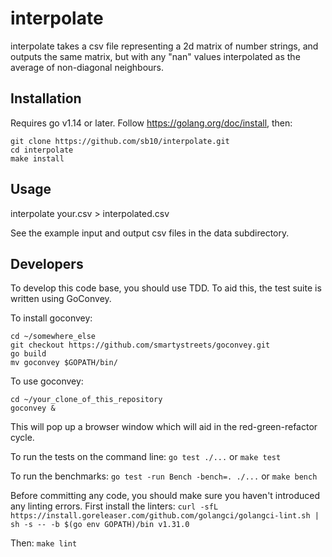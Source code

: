 # interpolate

interpolate takes a csv file representing a 2d matrix of number strings, and
outputs the same matrix, but with any "nan" values interpolated as the average
of non-diagonal neighbours.

## Installation

Requires go v1.14 or later. Follow https://golang.org/doc/install, then:

```
git clone https://github.com/sb10/interpolate.git
cd interpolate
make install
```

## Usage

interpolate your.csv > interpolated.csv

See the example input and output csv files in the data subdirectory.

## Developers
To develop this code base, you should use TDD. To aid this, the test suite is
written using GoConvey.

To install goconvey:
```
cd ~/somewhere_else
git checkout https://github.com/smartystreets/goconvey.git
go build
mv goconvey $GOPATH/bin/
```

To use goconvey:
```
cd ~/your_clone_of_this_repository
goconvey &
```
This will pop up a browser window which will aid in the red-green-refactor
cycle.

To run the tests on the command line:
`go test ./...` or `make test`

To run the benchmarks:
`go test -run Bench -bench=. ./...` or `make bench`

Before committing any code, you should make sure you haven't introduced any
linting errors. First install the linters:
`curl -sfL https://install.goreleaser.com/github.com/golangci/golangci-lint.sh | sh -s -- -b $(go env GOPATH)/bin v1.31.0`

Then:
`make lint`
